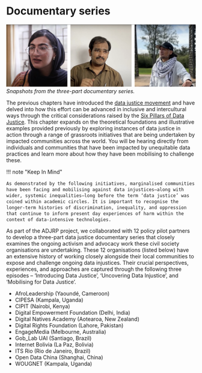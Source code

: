 # Documentary series

!['Snapshots from the three-part documentary series'](../../assets/images/graphics/documentary-series-preview.png)
_Snapshots from the three-part documentary series._

The previous chapters have introduced the [data justice movement](dj-100-index) and have delved into how this effort can be advanced in inclusive and intercultural ways through the critical considerations raised by the [Six Pillars of Data Justice](dj-101-index). This chapter expands on the theoretical foundations and illustrative examples provided previously by exploring instances of data justice in action through a range of grassroots initiatives that are being undertaken by impacted communities across the world. You will be hearing directly from individuals and communities that have been impacted by unequitable data practices and learn more about how they have been mobilising to challenge these. 

!!! note "Keep In Mind"

    As demonstrated by the following initiatives, marginalised communities have been facing and mobilising against data injustices—along with wider, systemic inequalities—long before the term ‘data justice’ was coined within academic circles. It is important to recognise the longer-term histories of discrimination, inequality, and oppression that continue to inform present day experiences of harm within the context of data-intensive technologies.  

As part of the ADJRP project, we collaborated with 12 policy pilot partners to develop a three-part data justice documentary series that closely examines the ongoing activism and advocacy work these civil society organisations are undertaking. These 12 organisations (listed below) have an extensive history of working closely alongside their local communities to expose and challenge ongoing data injustices. Their crucial perspectives, experiences, and approaches are captured through the following three episodes – ‘Introducing Data Justice’, ‘Uncovering Data Injustice’, and ‘Mobilising for Data Justice’. 

- AfroLeadership (Yaoundé, Cameroon)​ 
- CIPESA (Kampala, Uganda)​ 
- CIPIT (Nairobi, Kenya)​ 
- Digital Empowerment Foundation (Delhi, India)​ 
- Digital Natives Academy (Aotearoa, New Zealand)​ 
- Digital Rights Foundation (Lahore, Pakistan)​ 
- EngageMedia (Melbourne, Australia)​ 
- Gob_Lab UAI (Santiago, Brazil)​ 
- Internet Bolivia (La Paz, Bolivia)​ 
- ITS Rio (Rio de Janeiro, Brazil)​ 
- Open Data China (Shanghai, China)​ 
- WOUGNET (Kampala, Uganda) 

    